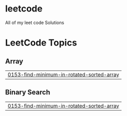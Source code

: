 # leetcode
All of my leet code Solutions

<!---LeetCode Topics Start-->
# LeetCode Topics
## Array
|  |
| ------- |
| [0153-find-minimum-in-rotated-sorted-array](https://github.com/Shishir3D/leetcode/tree/master/0153-find-minimum-in-rotated-sorted-array) |
## Binary Search
|  |
| ------- |
| [0153-find-minimum-in-rotated-sorted-array](https://github.com/Shishir3D/leetcode/tree/master/0153-find-minimum-in-rotated-sorted-array) |
<!---LeetCode Topics End-->